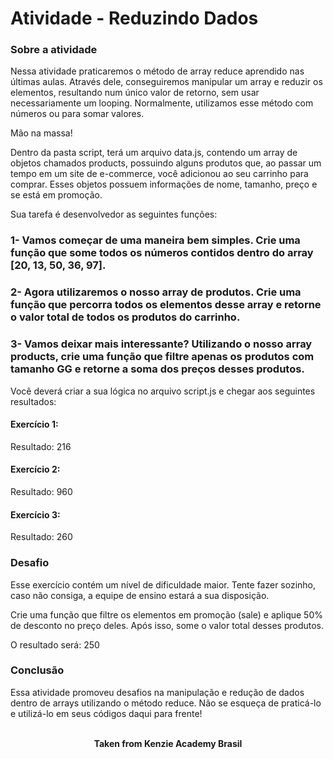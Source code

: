 <h1>Atividade - Reduzindo Dados</h1>

<h3>Sobre a atividade</h3>
Nessa atividade praticaremos o método de array reduce aprendido nas últimas aulas. Através dele, conseguiremos manipular um array e reduzir os elementos, resultando num único valor de retorno, sem usar necessariamente um looping. Normalmente, utilizamos esse método com números ou para somar valores.

Mão na massa! 

Dentro da pasta script, terá um arquivo data.js, contendo um array de objetos chamados products, possuindo alguns produtos que, ao passar um tempo em um site de e-commerce, você adicionou ao seu carrinho para comprar. Esses objetos possuem informações de nome, tamanho, preço e se está em promoção.

Sua tarefa é desenvolvedor as seguintes funções:

<h3>1- Vamos começar de uma maneira bem simples. Crie uma função que some todos os números contidos dentro do array [20, 13, 50, 36, 97].</h3>

<h3>2- Agora utilizaremos o nosso array de produtos. Crie uma função que percorra todos os elementos desse array e retorne o valor total de todos os produtos do carrinho.</h3>

<h3>3- Vamos deixar mais interessante? Utilizando o nosso array products, crie uma função que filtre apenas os produtos com tamanho GG e retorne a soma dos preços desses produtos.</h3>

Você deverá criar a sua lógica no arquivo script.js e chegar aos seguintes resultados:

<h4>Exercício 1:</h4>

Resultado: 216

<h4>Exercício 2:</h4>

Resultado: 960

<h4>Exercício 3:</h4>

Resultado: 260

<h3>Desafio</h3>
Esse exercício contém um nível de dificuldade maior. Tente fazer sozinho, caso não consiga, a equipe de ensino estará a sua disposição.

Crie uma função que filtre os elementos em promoção (sale) e aplique 50% de desconto no preço deles. Após isso, some o valor total desses produtos.

O resultado será: 250

<h3>Conclusão</h3>
Essa atividade promoveu desafios na manipulação e redução de dados dentro de arrays utilizando o método reduce. Não se esqueça de praticá-lo e utilizá-lo em seus códigos daqui para frente!
<br>
<br>

<p align="center"><b>Taken from Kenzie Academy Brasil</b></p>
